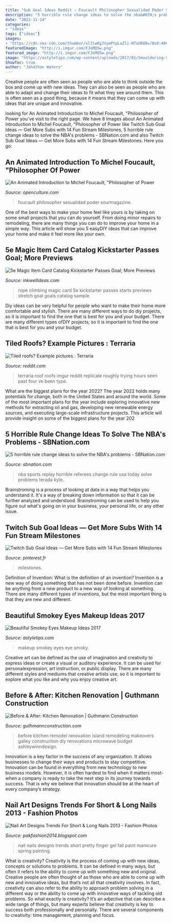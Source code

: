 ```yaml
---
title: "Sub Goal Ideas Reddit ~ Foucault Philosopher Sexualidad Poder Sourmagazine"
description: "5 horrible rule change ideas to solve the nba&#039;s problems"
date: "2022-11-14"
categories:
- "ideas"
tags: ["ideas"]
images:
- "https://cdn.vox-cdn.com/thumbor/xlJlwKgJVymPtpLaZli-NTxUK80=/0x0:4000x2667/1200x800/filters:focal(0x0:4000x2667)/cdn.vox-cdn.com/uploads/chorus_image/image/41880818/20131102_kkt_st3_053.0.jpg"
featuredImage: "http://i.imgur.com/FJoMQ5w.png"
featured_image: "http://i.imgur.com/FJoMQ5w.png"
image: "https://astyletips.com/wp-content/uploads/2017/01/Smouldering-Smokey-Eye-1024x582.jpg"
ShowToc: true
author: "Johathan Waters"
---
```



Creative people are often seen as people who are able to think outside the box and come up with new ideas. They can also be seen as people who are able to adapt and change their ideas to fit what they see around them. This is often seen as a good thing, because it means that they can come up with ideas that are unique and innovative.

	

		
looking for An Animated Introduction to Michel Foucault, &quot;Philosopher of Power you've visit to the right page. We have 8 Images about An Animated Introduction to Michel Foucault, &quot;Philosopher of Power like Twitch Sub Goal Ideas — Get More Subs with 14 Fun Stream Milestones, 5 horrible rule change ideas to solve the NBA&#039;s problems - SBNation.com and also Twitch Sub Goal Ideas — Get More Subs with 14 Fun Stream Milestones. Here you go:
		
    
## An Animated Introduction To Michel Foucault, &quot;Philosopher Of Power

<img loading=lazy src="https://cdn8.openculture.com/wp-content/uploads/2015/07/05203611/Foucault-School-of-Life.png" onerror="this.onerror=null;this.src='https://tse2.mm.bing.net/th?id=OIP.7qQVgtz0Qj_EXte_0mhJ_QHaEs&amp;pid=15.1';" alt="An Animated Introduction to Michel Foucault, &quot;Philosopher of Power">

_Source: openculture.com_

>foucault philosopher sexualidad poder sourmagazine. 

	

One of the best ways to make your home feel like yours is by taking on some small projects that you can do yourself. From doing minor repairs to remodeling, there are many things you can do to improve your home in a simple way. This article will show you 5 easyDIY ideas that can improve your home and make it feel more like your own.

    
## 5e Magic Item Card Catalog Kickstarter Passes Goal; More Previews

<img loading=lazy src="http://inkwellideas.com/wp-content/uploads/2017/11/rope_of_climbing.jpg" onerror="this.onerror=null;this.src='https://tse2.mm.bing.net/th?id=OIP.HTOugn9Xc04V_gJEMcDmjAHaEc&amp;pid=15.1';" alt="5e Magic Item Card Catalog Kickstarter Passes Goal; More Previews">

_Source: inkwellideas.com_

>rope climbing magic card 5e kickstarter passes starts previews stretch goal goals catalog sample. 

	

Diy ideas can be very helpful for people who want to make their home more comfortable and stylish. There are many different ways to do diy projects, so it is important to find the one that is best for you and your budget. There are many different types ofDIY projects, so it is important to find the one that is best for you and your budget.

    
## Tiled Roofs? Example Pictures : Terraria

<img loading=lazy src="http://i.imgur.com/FJoMQ5w.png" onerror="this.onerror=null;this.src='https://tse2.mm.bing.net/th?id=OIP.fi_QMJ368wtsOdncU_ZXsAHaFx&amp;pid=15.1';" alt="Tiled roofs? Example pictures : Terraria">

_Source: reddit.com_

>terraria roof roofs imgur reddit replicate roughly trying hours seen past four ve been type. 

	

What are the biggest plans for the year 2022?
The year 2022 holds many potentials for change, both in the United States and around the world. Some of the most important plans for the year include exploring innovative new methods for extracting oil and gas, developing new renewable energy sources, and executing large-scale infrastructure projects. This article will provide insight on some of the biggest plans for the year 202
    
## 5 Horrible Rule Change Ideas To Solve The NBA&#039;s Problems - SBNation.com

<img loading=lazy src="https://cdn.vox-cdn.com/thumbor/xlJlwKgJVymPtpLaZli-NTxUK80=/0x0:4000x2667/1200x800/filters:focal(0x0:4000x2667)/cdn.vox-cdn.com/uploads/chorus_image/image/41880818/20131102_kkt_st3_053.0.jpg" onerror="this.onerror=null;this.src='https://tse1.mm.bing.net/th?id=OIP.kNR8PdTLcxdWoJFJ5qez6QHaE8&amp;pid=15.1';" alt="5 horrible rule change ideas to solve the NBA&#039;s problems - SBNation.com">

_Source: sbnation.com_

>nba sports replay horrible referees change rule usa today solve problems terada kyle. 

	

Brainstroming is a process of looking at data in a way that helps you understand it. It's a way of breaking down information so that it can be further analyzed and understood. Brainstroming can be used to help you figure out what's going on in your business, your personal life, or any other issue.

    
## Twitch Sub Goal Ideas — Get More Subs With 14 Fun Stream Milestones

<img loading=lazy src="https://i.pinimg.com/736x/4f/7f/e0/4f7fe071ce6596ebc8bb490b8d49fb39.jpg" onerror="this.onerror=null;this.src='https://tse1.mm.bing.net/th?id=OIP.nczWEZNekFJWrnnMGKmt0gHaPT&amp;pid=15.1';" alt="Twitch Sub Goal Ideas — Get More Subs with 14 Fun Stream Milestones">

_Source: pinterest.fr_

>milestones. 

	

Definition of Invention: What is the definition of an invention?
Invention is a new way of doing something that has not been done before. Invention can be anything from a new product to a new way of looking at something. There are many different types of inventions, but the most important thing is that they are new and different.

    
## Beautiful Smokey Eyes Makeup Ideas 2017

<img loading=lazy src="https://astyletips.com/wp-content/uploads/2017/01/Smouldering-Smokey-Eye-1024x582.jpg" onerror="this.onerror=null;this.src='https://tse4.mm.bing.net/th?id=OIP.zS1xC9Fo58RINcrsh0CqjgHaEN&amp;pid=15.1';" alt="Beautiful Smokey Eyes Makeup Ideas 2017">

_Source: astyletips.com_

>makeup smokey eyes eye smoky. 

	

Creative art can be defined as the use of imagination and creativity to express ideas or create a visual or auditory experience. It can be used for personalexpression, art instruction, or public display. There are many different styles and mediums that creative artists use, so it is important to explore what you like and why you enjoy creative art.

    
## Before &amp; After: Kitchen Renovation | Guthmann Construction

<img loading=lazy src="http://guthmannconstruction.com/wp-content/uploads/2017/01/before-after-4.jpg?w=529" onerror="this.onerror=null;this.src='https://tse4.mm.bing.net/th?id=OIP.ssSWseOydmH6jXsFrQo9ugHaL7&amp;pid=15.1';" alt="Before &amp; After: Kitchen Renovation | Guthmann Construction">

_Source: guthmannconstruction.com_

>before kitchen remodel renovation island remodeling makeovers galley construction diy renovations microwave budget ashleywinndesign. 

	

Innovation is a key factor in the success of any organization. It allows businesses to change their ways and products to stay competitive. Innovation can be found in everything from new technology to new business models. However, it is often hardest to find when it matters most- when a company is ready to take the next step in its journey towards success. That is why we believe that innovation should be at the heart of every company’s strategy.

    
## Nail Art Designs Trends For Short &amp; Long Nails 2013 - Fashion Photos

<img loading=lazy src="http://2.bp.blogspot.com/-0tLDRS0LvYo/UW_Tg44_F8I/AAAAAAAAAPU/t1ndzbgppSY/s1600/Nail-art-nails-nail-art-33160737-1024-961.jpg" onerror="this.onerror=null;this.src='https://tse2.mm.bing.net/th?id=OIP.jvDRUnwGWbokwfC7DE4PLwHaG8&amp;pid=15.1';" alt="Nail Art Designs Trends For Short &amp; Long Nails 2013 - Fashion Photos">

_Source: pakfashion2014.blogspot.com_

>nail nails designs trends short pretty finger gel fall paint manicure spring painting. 

	

What is creativity?
Creativity is the process of coming up with new ideas, concepts or solutions to problems. It can be defined in many ways, but often it refers to the ability to come up with something new and original. Creative people are often thought of as those who are able to come up with new and innovative ideas, but that’s not all that creativity involves. In fact, creativity can also refer to the ability to approach problem solving in a different way or the ability to come up with innovative ways of tackling old problems.
So what exactly is creativity? It’s an adjective that can describe a wide range of things, but many experts believe that creativity is key to success both professionally and personally. There are several components to creativity: time management, planning and focus.

